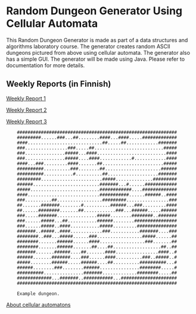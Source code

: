 # Random Dungeon Generator Using Cellular Automata

This Random Dungeon Generator is made as part of a data structures and algorithms laboratory course. The generator creates random ASCII dungeons pictured from above using cellular automata.
The generator also has a simple GUI. The generator will be made using Java. Please refer to documentation for more details.

## Weekly Reports (in Finnish)

[Weekly Report 1](https://github.com/lauriap/random-dungeons/blob/master/documentation/viikkoraportti_1.md)

[Weekly Report 2](https://github.com/lauriap/random-dungeons/blob/master/documentation/viikkoraportti_2.md)

[Weekly Report 3](https://github.com/lauriap/random-dungeons/blob/master/documentation/viikkoraportti_3.md)



		############################################################
		#########......###...##........####...####.....#############
		####............................##.....##............#######
		###................###.....##..........................#####
		###...............#####...####..........................####
		###...............#####....####............#............####
		####...###.........####.......##.......................#####
		##########..........###........##.....................######
		##########...........#..........##...................#######
		#########.......................#####..............#########
		######.........................#######...#......############
		#####..........................############....#############
		####...........................###########......######..####
		###..........##.................#########................###
		##.......#######........#..........######...###.........####
		##......########.......##............###...######.....######
		###.....#######...............#####........########..#######
		###......#####...##...........######........################
		###......#####..####...........#####.........###############
		#######..#####..####............###...........#######....###
		########..###...#####......###.................#####......##
		########.......######......####.................###.......##
		########.......######.......##....##..................##..##
		#######.......######....##.......####................####..#
		######.......#######....###......####..........###..#####..#
		#####........######.....######....##..........##########...#
		######........###........######...............########.....#
		##########...............#######.............########.....##
		#############...#######..###########...#####################
		############################################################  
		
		Example dungeon.


[About cellular automatons](http://www.roguebasin.com/index.php?title=Cellular_Automata_Method_for_Generating_Random_Cave-Like_Levels)




